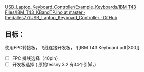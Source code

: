 [USB\_Laptop\_Keyboard\_Controller/Example\_Keyboards/IBM T43 Files/IBM\_T43\_KBandTP.ino at master · thedalles77/USB\_Laptop\_Keyboard\_Controller · GitHub](https://github.com/thedalles77/USB_Laptop_Keyboard_Controller/blob/master/Example_Keyboards/IBM%20T43%20Files/IBM_T43_KBandTP.ino)


目标：
- 









使用FPC转接板，飞线连接开发板，
![[IBM T43 Keyboard.pdf|300]]

- [ ] FPC  排线选择（40pin）
- [ ] 开发板选择 ( 原始tessny 3.2 有34个引脚，)